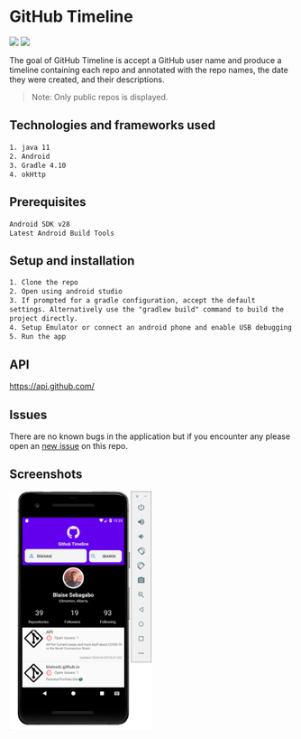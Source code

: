 # GitHub Timeline

![](https://img.shields.io/badge/Android-project-brightgreen.svg)
![](https://img.shields.io/badge/Language-Java%20-orange.svg)

The goal of GitHub Timeline is accept a GitHub user name and produce a timeline containing each repo and annotated with the repo names, the date they were created, and their descriptions.
> Note: Only public repos is displayed.
 ## Technologies and frameworks used
    1. java 11
    2. Android
    3. Gradle 4.10
    4. okHttp

## Prerequisites
    Android SDK v28
    Latest Android Build Tools

## Setup and installation
    1. Clone the repo
    2. Open using android studio
    3. If prompted for a gradle configuration, accept the default settings. Alternatively use the "gradlew build" command to build the project directly.
    4. Setup Emulator or connect an android phone and enable USB debugging
    5. Run the app


## API
https://api.github.com/

## Issues
There are no known bugs in the application but if you encounter any please open an [new issue](https://github.com/blaiseAI/githubtimeline/issues/new) on this repo.

## Screenshots
<img src="screen1.png" alt="screenshot" width="50%"/>

